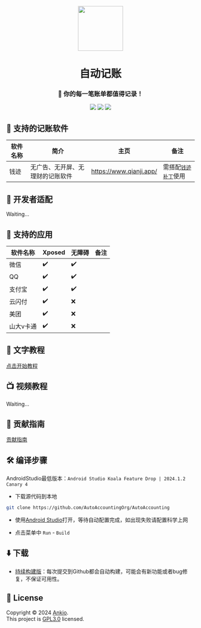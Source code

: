 <p align="center">
<img src="https://cdn.jsdelivr.net/gh/dreamncn/picBed@master/uPic/2022_01_02_21_04_42_1641128682_1641128682216_WVHsgT.png" width=120 style="text-align:center">
 <h1 align="center">自动记账</h1>
 <h3 align="center">🚀 你的每一笔账单都值得记录！</h3>
<p align="center">
<img src="https://img.shields.io/static/v1?label=framework&message=Xposed%2F%E6%97%A0%E9%9A%9C%E7%A2%8D&color=success&style=for-the-badge"/>
 <img src="https://img.shields.io/static/v1?label=licenes&message=GPL3.0&color=important&style=for-the-badge"/>
 <img src="https://img.shields.io/github/stars/AutoAccountingOrg/AutoAccounting.svg?style=for-the-badge"/>
</p>
</p>


## 💸 支持的记账软件

| 软件名称 | 简介               | 主页                        | 备注                                                               |
| -------- |------------------|---------------------------|------------------------------------------------------------------|
| 钱迹     | 无广告、无开屏、无理财的记账软件 | <https://www.qianji.app/> | 需搭配[`钱迹补丁`](https://github.com/AutoAccountingOrg/QianjiPatch/)使用 |

## 🌝 开发者适配

Waiting...

## 📱 支持的应用

| 软件名称  | Xposed | 无障碍 | 备注 |
| --------- | ------ | ------ | ---- |
| 微信      | ✔️      | ✔️      |      |
| QQ        | ✔️      | ✔️      |      |
| 支付宝    | ✔️      | ✔️      |      |
| 云闪付    | ✔️      | ❌      |      |
| 美团      | ✔️      | ❌      |      |
| 山大v卡通 | ✔️      | ❌      |      |

## 📖 文字教程

[点击开始教程](https://auto.ankio.net)


## 📺 视频教程

Waiting...

## 🎉 贡献指南

[贡献指南](CONTRIBUTING.md)

## 🛠️ 编译步骤

AndroidStudio最低版本：`Android Studio Koala Feature Drop | 2024.1.2 Canary 4`

- 下载源代码到本地

```bash
git clone https://github.com/AutoAccountingOrg/AutoAccounting
```

- 使用[Android Studio](https://developer.android.com/studio)打开，等待自动配置完成，如出现失败请配置科学上网

- 点击菜单中 `Run` - `Build`

## ⬇️ 下载

- [持续构建版](https://cloud.ankio.net/%E9%98%BF%E9%87%8C%E4%BA%91%E7%9B%98/%E8%87%AA%E5%8A%A8%E8%AE%B0%E8%B4%A6/%E7%89%88%E6%9C%AC%E6%9B%B4%E6%96%B0/%E6%8C%81%E7%BB%AD%E6%9E%84%E5%BB%BA%E7%89%88)：每次提交到Github都会自动构建，可能会有新功能或者bug修复，不保证可用性。


## 📝 License

Copyright © 2024 [Ankio](https://www.ankio.net).<br />
This project is [GPL3.0](https://github.com/AutoAccountingOrg/AutoAccounting/blob/master/LICENSE) licensed.



